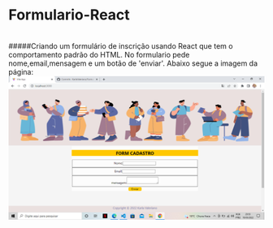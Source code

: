 # Formulario-React
<br>
#####Criando um formulário de inscrição usando React que tem o comportamento padrão do HTML.
No formulario pede nome,email,mensagem e um botão de 'enviar'.
Abaixo segue a imagem da página:
 <img src= './vite/src/images/readme.png'>